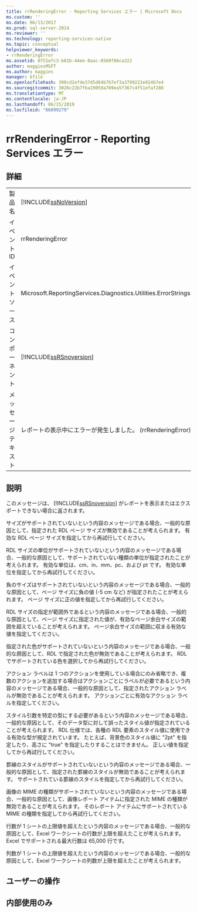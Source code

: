 ```yaml
---
title: rrRenderingError - Reporting Services エラー | Microsoft Docs
ms.custom: ''
ms.date: 06/13/2017
ms.prod: sql-server-2014
ms.reviewer: ''
ms.technology: reporting-services-native
ms.topic: conceptual
helpviewer_keywords:
- rrRenderingError
ms.assetid: 0751efc3-b81b-44ee-8aac-8560f86ca322
author: maggiesMSFT
ms.author: maggies
manager: kfile
ms.openlocfilehash: 390cd2efde37d5d04b7b7ef3a3799222e024b7e4
ms.sourcegitcommit: 3026c22b7fba19059a769ea5f367c4f51efaf286
ms.translationtype: MT
ms.contentlocale: ja-JP
ms.lasthandoff: 06/15/2019
ms.locfileid: "66099279"
---
```

# <a name="rrrenderingerror---reporting-services-error"></a>rrRenderingError - Reporting Services エラー
    
## <a name="details"></a>詳細  
  
|||  
|-|-|  
|製品名|[!INCLUDE[ssNoVersion](../../includes/ssnoversion-md.md)]|  
|イベント ID|rrRenderingError|  
|イベント ソース|Microsoft.ReportingServices.Diagnostics.Utilities.ErrorStrings.resources.Strings|  
|コンポーネント|[!INCLUDE[ssRSnoversion](../../includes/ssrsnoversion-md.md)]|  
|メッセージ テキスト|レポートの表示中にエラーが発生しました。 (rrRenderingError) %1|  
  
## <a name="explanation"></a>説明  
 このメッセージは、 [!INCLUDE[ssRSnoversion](../../includes/ssrsnoversion-md.md)] がレポートを表示またはエクスポートできない場合に返されます。  
  
 サイズがサポートされていないという内容のメッセージである場合、一般的な原因として、指定された RDL ページ サイズが無効であることが考えられます。 有効な RDL ページ サイズを指定してから再試行してください。  
  
 RDL サイズの単位がサポートされていないという内容のメッセージである場合、一般的な原因として、サポートされていない種類の単位が指定されたことが考えられます。 有効な単位は、cm、in、mm、pc、および pt です。 有効な単位を指定してから再試行してください。  
  
 負のサイズはサポートされていないという内容のメッセージである場合、一般的な原因として、ページ サイズに負の値 (-5 cm など) が指定されたことが考えられます。 ページ サイズに正の値を指定してから再試行してください。  
  
 RDL サイズの指定が範囲外であるという内容のメッセージである場合、一般的な原因として、ページ サイズに指定された値が、有効なページ余白サイズの範囲を超えていることが考えられます。 ページ余白サイズの範囲に収まる有効な値を指定してください。  
  
 指定された色がサポートされていないという内容のメッセージである場合、一般的な原因として、RDL で指定された色が無効であることが考えられます。 RDL でサポートされている色を選択してから再試行してください。  
  
 アクション ラベルは 1 つのアクションを使用している場合にのみ省略でき、複数のアクションを追加する場合はアクションごとにラベルが必要であるという内容のメッセージである場合、一般的な原因として、指定されたアクション ラベルが無効であることが考えられます。 アクションごとに有効なアクション ラベルを指定してください。  
  
 スタイル引数を特定の型にする必要があるという内容のメッセージである場合、一般的な原因として、そのデータ型に対して誤ったスタイル値が指定されていることが考えられます。 RDL 仕様では、各種の RDL 要素のスタイル値に使用できる有効な型が規定されています。 たとえば、背景色のスタイル値に "2pt" を指定したり、高さに "true" を指定したりすることはできません。 正しい値を指定してから再試行してください。  
  
 罫線のスタイルがサポートされていないという内容のメッセージである場合、一般的な原因として、指定された罫線のスタイルが無効であることが考えられます。 サポートされている罫線のスタイルを指定してから再試行してください。  
  
 画像の MIME の種類がサポートされていないという内容のメッセージである場合、一般的な原因として、画像レポート アイテムに指定された MIME の種類が無効であることが考えられます。 そのレポート アイテムにサポートされている MIME の種類を指定してから再試行してください。  
  
 行数が 1 シートの上限値を超えたという内容のメッセージである場合、一般的な原因として、Excel ワークシートの行数が上限を超えたことが考えられます。 Excel でサポートされる最大行数は 65,000 行です。  
  
 列数が 1 シートの上限値を超えたという内容のメッセージである場合、一般的な原因として、Excel ワークシートの列数が上限を超えたことが考えられます。  
  
## <a name="user-action"></a>ユーザーの操作  
  
## <a name="internal-only"></a>内部使用のみ  
  
